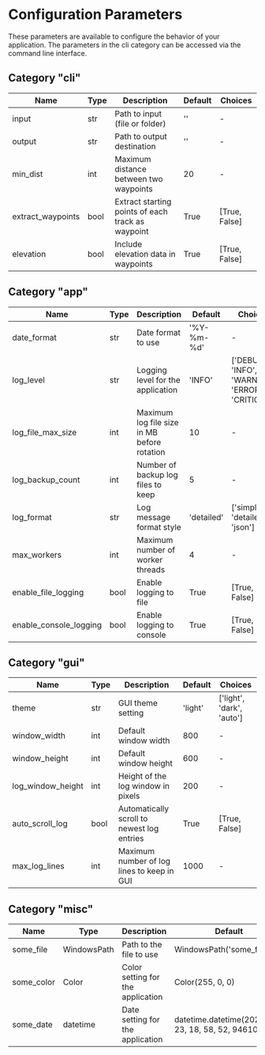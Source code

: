# Configuration Parameters

These parameters are available to configure the behavior of your application.
The parameters in the cli category can be accessed via the command line interface.

## Category "cli"

| Name              | Type | Description                                       | Default | Choices       |
|-------------------|------|---------------------------------------------------|---------|---------------|
| input             | str  | Path to input (file or folder)                    | ''      | -             |
| output            | str  | Path to output destination                        | ''      | -             |
| min_dist          | int  | Maximum distance between two waypoints            | 20      | -             |
| extract_waypoints | bool | Extract starting points of each track as waypoint | True    | [True, False] |
| elevation         | bool | Include elevation data in waypoints               | True    | [True, False] |

## Category "app"

| Name                   | Type | Description                                 | Default    | Choices                                           |
|------------------------|------|---------------------------------------------|------------|---------------------------------------------------|
| date_format            | str  | Date format to use                          | '%Y-%m-%d' | -                                                 |
| log_level              | str  | Logging level for the application           | 'INFO'     | ['DEBUG', 'INFO', 'WARNING', 'ERROR', 'CRITICAL'] |
| log_file_max_size      | int  | Maximum log file size in MB before rotation | 10         | -                                                 |
| log_backup_count       | int  | Number of backup log files to keep          | 5          | -                                                 |
| log_format             | str  | Log message format style                    | 'detailed' | ['simple', 'detailed', 'json']                    |
| max_workers            | int  | Maximum number of worker threads            | 4          | -                                                 |
| enable_file_logging    | bool | Enable logging to file                      | True       | [True, False]                                     |
| enable_console_logging | bool | Enable logging to console                   | True       | [True, False]                                     |

## Category "gui"

| Name              | Type | Description                                | Default | Choices                   |
|-------------------|------|--------------------------------------------|---------|---------------------------|
| theme             | str  | GUI theme setting                          | 'light' | ['light', 'dark', 'auto'] |
| window_width      | int  | Default window width                       | 800     | -                         |
| window_height     | int  | Default window height                      | 600     | -                         |
| log_window_height | int  | Height of the log window in pixels         | 200     | -                         |
| auto_scroll_log   | bool | Automatically scroll to newest log entries | True    | [True, False]             |
| max_log_lines     | int  | Maximum number of log lines to keep in GUI | 1000    | -                         |

## Category "misc"

| Name       | Type        | Description                       | Default                                            | Choices |
|------------|-------------|-----------------------------------|----------------------------------------------------|---------|
| some_file  | WindowsPath | Path to the file to use           | WindowsPath('some_file.txt')                       | -       |
| some_color | Color       | Color setting for the application | Color(255, 0, 0)                                   | -       |
| some_date  | datetime    | Date setting for the application  | datetime.datetime(2025, 6, 23, 18, 58, 52, 946103) | -       |

